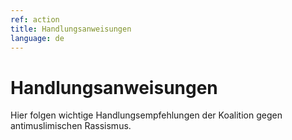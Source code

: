 ```yaml
---
ref: action
title: Handlungsanweisungen
language: de
---
```


<div class="flex flex--center purple-back">
  <div class="col-lead">
  <h1 class="title-text">Handlungsanweisungen</h1>

  <div class="lead-text">
    <p class="lead-text">Hier folgen wichtige Handlungsempfehlungen der Koalition gegen antimuslimischen Rassismus.</p>
  </div></div>
</div>

